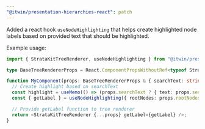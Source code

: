 ```yaml
---
"@itwin/presentation-hierarchies-react": patch
---
```


Added a react hook `useNodeHighlighting` that helps create highlighted node labels based on provided text that should be highlighted.

Example usage:

```ts
import { StrataKitTreeRenderer, useNodeHighlighting } from "@itwin/presentation-hierarchies-react";

type BaseTreeRendererProps = React.ComponentPropsWithoutRef<typeof StrataKitTreeRenderer>;

function MyComponent(props: BaseTreeRendererProps & { searchText: string }) {
  // Create highlight based on searchText
  const highlight = useMemo(() => (props.searchText ? { text: props.searchText } : undefined), [props.searchText]);
  const { getLabel } = useNodeHighlighting({ rootNodes: props.rootNodes, highlight });

  // Provide getLabel function to tree renderer
  return <StrataKitTreeRenderer {...props} getLabel={getLabel} />;
}
```
